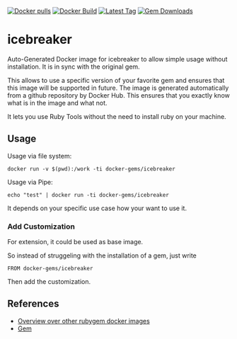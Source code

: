 [![Docker pulls](https://img.shields.io/docker/pulls/rubygem/icebreaker.svg)](https://hub.docker.com/r/rubygem/icebreaker/)
[![Docker Build](https://img.shields.io/docker/automated/rubygem/icebreaker.svg)](https://hub.docker.com/r/rubygem/icebreaker/)
[![Latest Tag](https://img.shields.io/github/tag/docker-rubygem/icebreaker.svg)](https://hub.docker.com/r/rubygem/icebreaker/)
[![Gem Downloads](https://img.shields.io/gem/dt/icebreaker.svg)](https://rubygems.org/gems/icebreaker/)
# icebreaker

Auto-Generated Docker image for icebreaker to allow simple usage without installation.
It is in sync with the original gem.

This allows to use a specific version of your favorite gem and ensures that this image will be supported in future.
The image is generated automatically from a github repository by Docker Hub.
This ensures that you exactly know what is in the image and what not.

It lets you use Ruby Tools without the need to install ruby on your machine.

## Usage

Usage via file system:

`docker run -v $(pwd):/work -ti docker-gems/icebreaker`

Usage via Pipe:

`echo "test" | docker run -ti docker-gems/icebreaker`

It depends on your specific use case how your want to use it.

### Add Customization

For extension, it could be used as base image.

So instead of struggeling with the installation of a gem, just write

`FROM docker-gems/icebreaker`

Then add the customization.

## References

 - [Overview over other rubygem docker images](https://github.com/thinkbot/docker-rubygem)
 - [Gem](https://rubygems.org/gems/icebreaker/)
